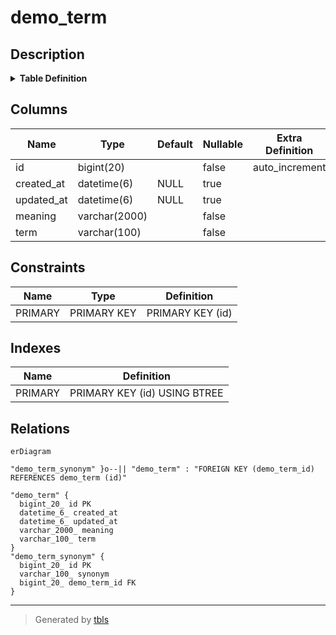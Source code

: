 # demo_term

## Description

<details>
<summary><strong>Table Definition</strong></summary>

```sql
CREATE TABLE `demo_term` (
  `id` bigint(20) NOT NULL AUTO_INCREMENT,
  `created_at` datetime(6) DEFAULT NULL,
  `updated_at` datetime(6) DEFAULT NULL,
  `meaning` varchar(2000) NOT NULL,
  `term` varchar(100) NOT NULL,
  PRIMARY KEY (`id`)
) ENGINE=InnoDB AUTO_INCREMENT=[Redacted by tbls] DEFAULT CHARSET=utf8mb4 COLLATE=utf8mb4_unicode_ci
```

</details>

## Columns

| Name | Type | Default | Nullable | Extra Definition | Children | Parents | Comment |
| ---- | ---- | ------- | -------- | ---------------- | -------- | ------- | ------- |
| id | bigint(20) |  | false | auto_increment | [demo_term_synonym](demo_term_synonym.md) |  |  |
| created_at | datetime(6) | NULL | true |  |  |  |  |
| updated_at | datetime(6) | NULL | true |  |  |  |  |
| meaning | varchar(2000) |  | false |  |  |  |  |
| term | varchar(100) |  | false |  |  |  |  |

## Constraints

| Name | Type | Definition |
| ---- | ---- | ---------- |
| PRIMARY | PRIMARY KEY | PRIMARY KEY (id) |

## Indexes

| Name | Definition |
| ---- | ---------- |
| PRIMARY | PRIMARY KEY (id) USING BTREE |

## Relations

```mermaid
erDiagram

"demo_term_synonym" }o--|| "demo_term" : "FOREIGN KEY (demo_term_id) REFERENCES demo_term (id)"

"demo_term" {
  bigint_20_ id PK
  datetime_6_ created_at
  datetime_6_ updated_at
  varchar_2000_ meaning
  varchar_100_ term
}
"demo_term_synonym" {
  bigint_20_ id PK
  varchar_100_ synonym
  bigint_20_ demo_term_id FK
}
```

---

> Generated by [tbls](https://github.com/k1LoW/tbls)
